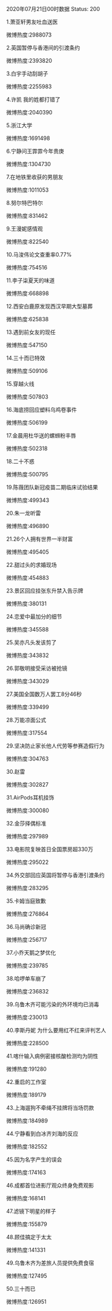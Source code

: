 2020年07月21日00时数据
Status: 200

1.萧亚轩男友吐血送医

微博热度:2988073

2.英国暂停与香港间的引渡条约

微博热度:2393820

3.白宇手动刮胡子

微博热度:2255983

4.许凯 我的姓都打错了

微博热度:2040390

5.浙江大学

微博热度:1691498

6.宁静问王霏霏今年贵庚

微博热度:1304730

7.在地铁里收获的男朋友

微博热度:1011053

8.努尔特巴特尔

微博热度:831462

9.王漫妮感情观

微博热度:822540

10.马浚伟论文查重率0.77%

微博热度:754516

11.李子柒夏天的味道

微博热度:668898

12.西安白鹿原发现西汉早期大型墓葬

微博热度:625838

13.遇到前女友的现任

微博热度:547150

14.三十而已特效

微博热度:509106

15.穿越火线

微博热度:507803

16.海底捞回应塑料乌鸡卷事件

微博热度:506199

17.金晨用杜华送的螺蛳粉丰唇

微博热度:502318

18.二十不惑

微博热度:500795

19.陈薇团队新冠疫苗二期临床试验结果

微博热度:499343

20.朱一龙听雷

微博热度:496890

21.26个人拥有世界一半财富

微博热度:495405

22.甜过头的求婚现场

微博热度:454883

23.景区回应挂张东升禁入告示牌

微博热度:380131

24.恋爱中最加分的细节

微博热度:345588

25.吴亦凡头发该剪了

微博热度:343832

26.郭敬明接受采访被抢镜

微博热度:343029

27.美国全国数万人罢工8分46秒

微博热度:339499

28.万能凉面公式

微博热度:317554

29.坚决防止家长他人代劳等参赛造假行为

微博热度:304763

30.赵雷

微博热度:302827

31.AirPods耳机挂饰

微博热度:300080

32.金莎择偶标准

微博热度:297989

33.电影院复映首日全国票房超330万

微博热度:295022

34.外交部回应英国将暂停与香港引渡条约

微博热度:283295

35.卡姆当庭致歉

微博热度:276864

36.马尚确诊新冠

微博热度:256717

37.小乔天鹅之梦优化

微博热度:239785

38.哈啰单车崩了

微博热度:236832

39.乌鲁木齐可能污染的外环境均已消毒

微博热度:230013

40.李斯丹妮 为什么要用红不红来评判艺人

微博热度:228500

41.喀什输入病例密接核酸检测均为阴性

微博热度:191280

42.重启的工作室

微博热度:189179

43.上海遛狗不牵绳不挂牌将当场罚款

微博热度:184989

44.宁静看到白冰齐刘海的反应

微博热度:182552

45.因为名字产生的误会

微博热度:174163

46.成都首位进影厅观众终身免费观影

微博热度:168141

47.滤镜下明星的样子

微博热度:155879

48.顾佳搞定于太太

微博热度:141331

49.乌鲁木齐为差旅人员提供免费食宿

微博热度:127495

50.三十而已

微博热度:126951

